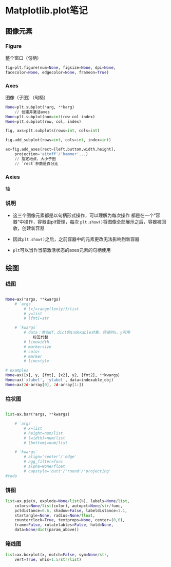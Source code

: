 #	Matplotlib.plot笔记

##	图像元素

###	Figure

整个窗口（句柄）

```python
fig=plt.figure(num=None, figsize=None, dpi=None,
facecolor=None, edgecolor=None, frameon=True)
```

###	Axes

图像（子图）（句柄）

```python
None=plt.subplot(*arg, **karg)
	// 创建并激活axes
None=plt.subplot(num=int(row-col-index)
None=plt.subplot(row, col, index)

fig, axs=plt.subplots(rows=int, cols=int)

fig.add_subplot(rows=int, cols=int, index=int)

ax=fig.add_axes(rect=[left,buttom,width,height],
	projection='aitoff'/'hammer'...)
	// 指定地点、大小子图
	// `rect`参数是百分比
```

###	Axies

轴

###	说明

-	这三个图像元素都是以句柄形式操作，可以理解为每次操作
	都是在一个“容器”中操作，容器由plt管理，每次
	`plt.show()`将图像全部展示之后，容器被回收，创建新容器

-	因此`plt.show()`之后，之前容器中的元素更改无法影响到新容器

-	`plt`可以当作当前激活状态的axes元素的句柄使用

##	绘图

###	线图

```python

None=ax(*args, **kwargs)
	# `args`
		# [x]=range(len(y))/list
		# y=list
		# [fmt]=str

	# `kwargs`
		# data：类似df、dict的indexable对象，传递时x、y可用
			标签代替
		# linewidth
		# markersize
		# color
		# marker
		# linestyle

# examples
None=ax([x], y, [fmt], [x2], y2, [fmt2], **kwargs）
None=ax('xlabel', 'ylabel', data=indexable_obj)
None=ax(2d-array[0], 2d-array[1:])
```

###	柱状图

```python

list=ax.bar(*args, **kwargs)

	# `args`
		# x=list
		# height=num/list
		# [width]=num/list
		# [bottom]=num/list

	# `kwargs`
		# align='center'/'edge'
		# agg_filter=func
		# alpha=None/float
		# capstyle='butt'/'round'/'projecting'
#todo
```

###	饼图

```python
list=ax.pie(x, explode=None/list(%), labels=None/list,
	colors=None/list(color), autopct=None/str/func,
	pctdistance=0.6, shadow=False, labeldistance=1.1,
	startangle=None, radius=None/float,
	counterclock=True, textprops=None, center=(0,0),
	frame=False, rotatelables=False, hold=None,
	data=None/dict(param_above))
```

###	箱线图

```python
list=ax.boxplot(x, notch=False, sym=None/str,
	vert=True, whis=1.5/str/list)
```
